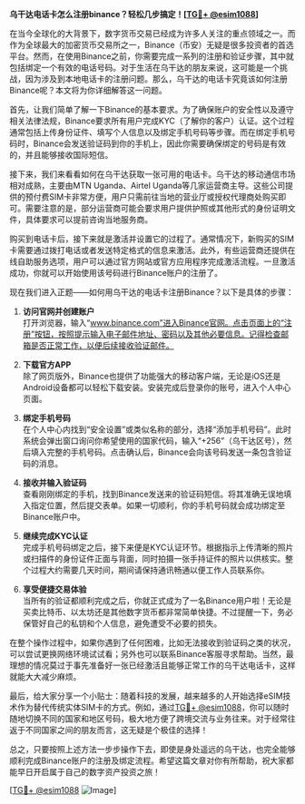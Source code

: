 **乌干达电话卡怎么注册binance？轻松几步搞定！[[TG💪+ @esim1088](https://t.me/s/esim1088)]**

在当今全球化的大背景下，数字货币交易已经成为许多人关注的重点领域之一。而作为全球最大的加密货币交易所之一，Binance（币安）无疑是很多投资者的首选平台。然而，在使用Binance之前，你需要完成一系列的注册和验证步骤，其中就包括绑定一个有效的电话号码。对于生活在乌干达的朋友来说，这可能是一个挑战，因为涉及到本地电话卡的注册问题。那么，乌干达的电话卡究竟该如何注册Binance呢？本文将为你详细解答这一问题。

首先，让我们简单了解一下Binance的基本要求。为了确保账户的安全性以及遵守相关法律法规，Binance要求所有用户完成KYC（了解你的客户）认证。这个过程通常包括上传身份证件、填写个人信息以及绑定手机号码等步骤。而在绑定手机号码时，Binance会发送验证码到你的手机上，因此你需要确保绑定的号码是有效的，并且能够接收国际短信。

接下来，我们来看看如何在乌干达获取一张可用的电话卡。乌干达的移动通信市场相对成熟，主要由MTN Uganda、Airtel Uganda等几家运营商主导。这些公司提供的预付费SIM卡非常方便，用户只需前往当地的营业厅或授权代理商处购买即可。需要注意的是，部分运营商可能会要求用户提供护照或其他形式的身份证明文件，具体要求可以提前咨询当地服务商。

购买到电话卡后，接下来就是激活并设置它的过程了。通常情况下，新购买的SIM卡需要通过拨打电话或者发送特定格式的信息来激活。此外，有些运营商还提供在线自助服务选项，用户可以通过官方网站或官方应用程序完成激活流程。一旦激活成功，你就可以开始使用该号码进行Binance账户的注册了。

现在我们进入正题——如何用乌干达的电话卡注册Binance？以下是具体的步骤：

1. **访问官网并创建账户**  
   打开浏览器，输入“www.binance.com”进入Binance官网。点击页面上的“注册”按钮，按照提示输入电子邮件地址、密码以及其他必要信息。记得检查邮箱是否正常工作，以便后续接收验证邮件。

2. **下载官方APP**  
   除了网页版外，Binance也提供了功能强大的移动客户端，无论是iOS还是Android设备都可以轻松下载安装。安装完成后登录你的账号，进入个人中心页面。

3. **绑定手机号码**  
   在个人中心内找到“安全设置”或类似名称的部分，选择“添加手机号码”。此时系统会弹出窗口询问你希望使用的国家代码，输入“+256”（乌干达区号），然后填入完整的手机号码。点击确认后，Binance会向该号码发送一条包含验证码的消息。

4. **接收并输入验证码**  
   查看刚刚绑定的手机，找到Binance发送来的验证码短信。将其准确无误地填入指定位置，然后提交表单。如果一切顺利，你的手机号码就会成功绑定至Binance账户中。

5. **继续完成KYC认证**  
   完成手机号码绑定之后，接下来便是KYC认证环节。根据指示上传清晰的照片或扫描件的身份证件正面与背面，同时拍摄一张手持证件的照片以供核实。整个过程大约需要几天时间，期间请保持通讯畅通以便工作人员联系你。

6. **享受便捷交易体验**  
   当所有的验证都顺利完成之后，你就正式成为了一名Binance用户啦！无论是买卖比特币、以太坊还是其他数字货币都非常简单快捷。不过提醒一下，务必保管好自己的私钥和个人信息，避免遭受不必要的损失。

在整个操作过程中，如果你遇到了任何困难，比如无法接收到验证码之类的状况，可以尝试更换网络环境试试看；另外也可以联系Binance客服寻求帮助。当然，最理想的情况莫过于事先准备好一张已经激活且能够正常工作的乌干达电话卡，这样就能大大减少麻烦。

最后，给大家分享一个小贴士：随着科技的发展，越来越多的人开始选择eSIM技术作为替代传统实体SIM卡的方式。例如，通过[TG💪+ @esim1088](https://t.me/s/esim1088)，你可以随时随地切换不同的国家和地区号码，极大地方便了跨境交流与业务往来。对于经常往返于不同国家之间的朋友而言，这无疑是个极佳的选择！

总之，只要按照上述方法一步步操作下去，即使是身处遥远的乌干达，也完全能够顺利完成Binance账户的注册及绑定流程。希望这篇文章对你有所帮助，祝大家都能早日开启属于自己的数字资产投资之旅！

[[TG💪+ @esim1088](https://t.me/s/esim1088) ![Image](https://i.postimg.cc/4NQfJmqS/Snipaste-2025-05-13-00-14-12.png)]